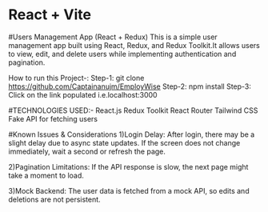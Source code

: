 # React + Vite
#Users Management App (React + Redux)
This is a simple user management app built using React, Redux, and Redux Toolkit.It allows users to view, edit, and delete users while implementing authentication and pagination.

How to run this Project-:
  Step-1: git clone https://github.com/Captainanujm/EmployWise
  Step-2: npm install
  Step-3: Click on the link populated i.e.localhost:3000

#TECHNOLOGIES USED:-
React.js
Redux Toolkit
React Router
Tailwind CSS
Fake API for fetching users

#Known Issues & Considerations
1)Login Delay: After login, there may be a slight delay due to async state updates. If the screen does not change immediately, wait a second or refresh the page.

2)Pagination Limitations: If the API response is slow, the next page might take a moment to load.

3)Mock Backend: The user data is fetched from a mock API, so edits and deletions are not persistent.
